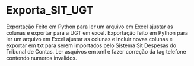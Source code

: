 # Exporta_SIT_UGT
Exportação Feito em Python para ler um arquivo em Excel ajustar as colunas e exportar para a UGT em excel.
Exportação feito em Python para ler um arquivo em Excel ajustar as colunas e incluir novas colunas e exportar em txt para serem importados pelo Sistema Sit Despesas do Tribunal de Contas.
Ler asquivos em xml e fazer correção da tag telefone contendo numeros invalidos.
